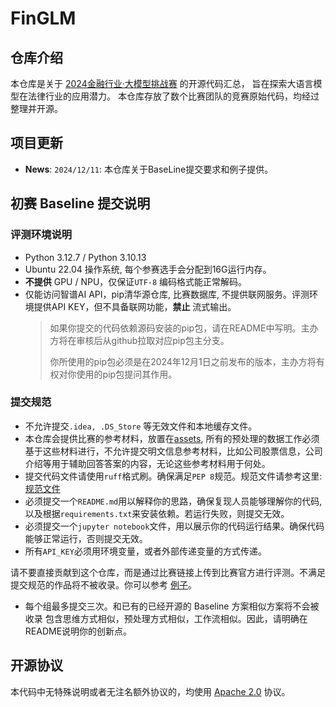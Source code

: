 # FinGLM

## 仓库介绍

本仓库是关于 [2024金融行业·大模型挑战赛](https://competitions.zhipuai.cn/matchDetail?id=120241202000000003) 的开源代码汇总，
旨在探索大语言模型在法律行业的应用潜力。 本仓库存放了数个比赛团队的竞赛原始代码，均经过整理并开源。

## 项目更新

- **News**: ```2024/12/11```:  本仓库关于BaseLine提交要求和例子提供。

## 初赛 Baseline 提交说明

### 评测环境说明

- Python 3.12.7 / Python 3.10.13
- Ubuntu 22.04 操作系统, 每个参赛选手会分配到16G运行内存。
- **不提供** GPU / NPU，仅保证`UTF-8` 编码格式能正常解码。
- 仅能访问智谱AI API，pip清华源仓库, 比赛数据库, 不提供联网服务。评测环境提供API KEY，但不具备联网功能，**禁止** 流式输出。
  > 如果你提交的代码依赖源码安装的pip包，请在README中写明。主办方将在审核后从github拉取对应pip包主分支。
  >
  > 你所使用的pip包必须是在2024年12月1日之前发布的版本，主办方将有权对你使用的pip包提问其作用。

### 提交规范

- 不允许提交`.idea, .DS_Store` 等无效文件和本地缓存文件。
- 本仓库会提供比赛的参考材料，放置在[assets](assests),
  所有的预处理的数据工作必须基于这些材料进行，不允许提交明文信息参考材料，比如公司股票信息，公司介绍等用于辅助回答答案的内容，无论这些参考材料用于何处。
- 提交代码文件请使用`ruff`格式刷。确保满足`PEP 8`规范。规范文件请参考这里: [规范文件](pyproject.toml)
- 必须提交一个`README.md`用以解释你的思路，确保复现人员能够理解你的代码, 以及根据`requirements.txt`来安装依赖。若运行失败，则提交无效。
- 必须提交一个`jupyter notebook`文件，用以展示你的代码运行结果。确保代码能够正常运行，否则提交无效。
- 所有`API_KEY`必须用环境变量，或者外部传递变量的方式传递。

请不要直接贡献到这个仓库，而是通过比赛链接上传到比赛官方进行评测。不满足提交规范的作品将不被收录。你可以参考 [例子](baseline/sample/README.md)。
- 每个组最多提交三次。和已有的已经开源的 Baseline 方案相似方案将不会被收录 包含思维方式相似，预处理方式相似，工作流相似。因此，请明确在README说明你的创新点。

###

## 开源协议

本代码中无特殊说明或者无注名额外协议的，均使用 [Apache 2.0](LICENSE) 协议。
